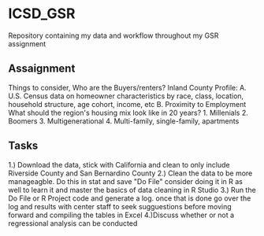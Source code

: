 # ICSD_GSR
Repository containing my data and workflow throughout my GSR assignment 
## Assaignment ##
Things to consider, 
  Who are the Buyers/renters? Inland County Profile:
    A. U.S. Census data on homeowner characteristics by race, class, location, household structure, age cohort, income, etc
    B. Proximity to Employment
 What should the region's housing mix look like in 20 years?
    1. Millenials
    2. Boomers
    3. Multigenerational
    4. Multi-family, single-family, apartments
## Tasks ## 
1.) Download the data, stick with California and clean to only include Riverside County and San Bernardino County
2.) Clean the data to be more manageagble. Do this in stat and save "Do File" consider doing it in R as well to learn it and master the basics of data cleaning in R Studio
3.) Run the Do File or R Project code and generate a log. once that is done go over the log and results with center staff to seek sugguestions before moving forward and compiling the tables in Excel
4.)Discuss whether or not a regressional analysis can be conducted 
